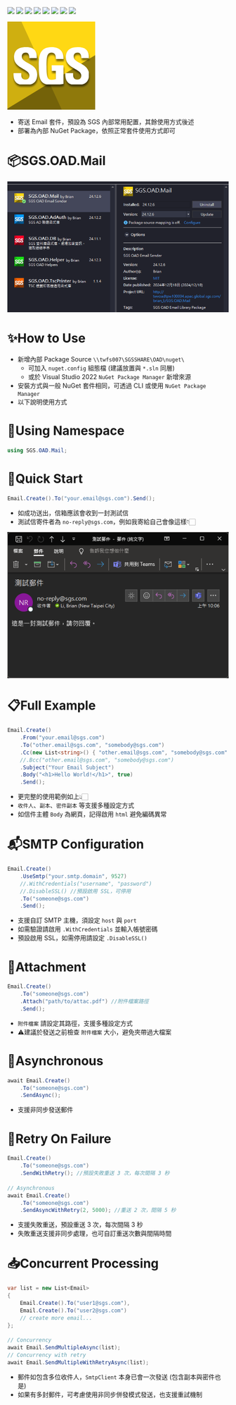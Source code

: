 ![](https://img.shields.io/badge/SGS-OAD-orange) 
![](https://img.shields.io/badge/package-Email%20Sender-purple) 
![](https://img.shields.io/badge/-4.7-3484D2?logo=dotnet)
![](https://img.shields.io/badge/-4.8-3484D2?logo=dotnet)
![](https://img.shields.io/badge/-Standard%202.0-056473?logo=dotnet)
![](https://img.shields.io/badge/-6-512BD4?logo=dotnet)
![](https://img.shields.io/badge/-8-512BD4?logo=dotnet)
![](https://img.shields.io/badge/-NuGet-004880?logo=nuget)

![](./assets/icon.png)

- 寄送 Email 套件，預設為 SGS 內部常用配置，其餘使用方式後述
- 部署為內部 NuGet Package，依照正常套件使用方式即可

# 📦SGS.OAD.Mail

![](./assets/nuget-package-manager.png)

# ✨How to Use

- 新增內部 Package Source `\\twfs007\SGSSHARE\OAD\nuget\`
  - 可加入 `nuget.config` 組態檔 (建議放置與 `*.sln` 同層)
  - 或於 Visual Studio 2022 `NuGet Package Manager` 新增來源
- 安裝方式與一般 NuGet 套件相同，可透過 CLI 或使用 `NuGet Package Manager`
- 以下說明使用方式

# 🌳Using Namespace

```csharp
using SGS.OAD.Mail;
```

# 🚀Quick Start

```csharp
Email.Create().To("your.email@sgs.com").Send();
```
- 如成功送出，信箱應該會收到一封測試信
- 測試信寄件者為 `no-reply@sgs.com`，例如我寄給自己會像這樣👇🏻

![](./assets/test-email.png)

# 📋Full Example

```csharp
Email.Create()
    .From("your.email@sgs.com")
    .To("other.email@sgs.com", "somebody@sgs.com")
    .Cc(new List<string>() { "other.email@sgs.com", "somebody@sgs.com" })
    //.Bcc("other.email@sgs.com", "somebody@sgs.com")
    .Subject("Your Email Subject")
    .Body("<h1>Hello World!</h1>", true)
    .Send();
```

- 更完整的使用範例如上👆🏻
- `收件人`、`副本`、`密件副本` 等支援多種設定方式
- 如信件主體 `Body` 為網頁，記得啟用 `html` 避免編碼異常

# 📬SMTP Configuration

```csharp
Email.Create()
    .UseSmtp("your.smtp.domain", 9527)
    //.WithCredentials("username", "password")
    //.DisableSSL() //預設啟用 SSL，可停用
    .To("someone@sgs.com")
    .Send();
```

- 支援自訂 SMTP 主機，須設定 `host` 與 `port`
- 如需驗證請啟用 `.WithCredentials` 並輸入帳號密碼
- 預設啟用 SSL，如需停用請設定 `.DisableSSL()`

# 📎Attachment

```csharp
Email.Create()
    .To("someone@sgs.com")
    .Attach("path/to/attac.pdf") //附件檔案路徑
    .Send();
```

- `附件檔案` 請設定其路徑，支援多種設定方式
- ⚠️建議於發送之前檢查 `附件檔案` 大小，避免夾帶過大檔案

# 🔄Asynchronous

```csharp
await Email.Create()
    .To("someone@sgs.com")
    .SendAsync();
```

- 支援非同步發送郵件

# 🚨Retry On Failure

```csharp
Email.Create()
    .To("someone@sgs.com")
    .SendWithRetry(); //預設失敗重送 3 次，每次間隔 3 秒

// Asynchronous
await Email.Create()
    .To("someone@sgs.com")
    .SendAsyncWithRetry(2, 5000); //重送 2 次，間隔 5 秒
```

- 支援失敗重送，預設重送 3 次，每次間隔 3 秒
- 失敗重送支援非同步處理，也可自訂重送次數與間隔時間

# 📥Concurrent Processing

```csharp
var list = new List<Email>
{
    Email.Create().To("user1@sgs.com"),
    Email.Create().To("user2@sgs.com")
    // create more email...
};

// Concurrency
await Email.SendMultipleAsync(list);
// Concurrency with retry
await Email.SendMultipleWithRetryAsync(list);
```

- 郵件如包含多位收件人，`SmtpClient` 本身已會一次發送 (包含副本與密件也是)
- 如果有多封郵件，可考慮使用非同步併發模式發送，也支援重試機制